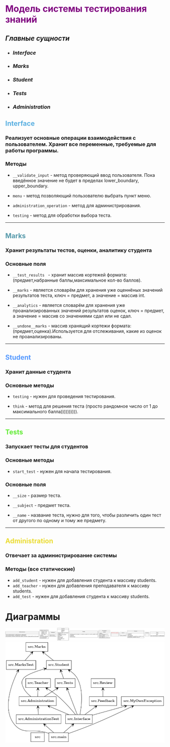 <span style="color:purple"> Модель системы тестирования знаний </span>
==================================
## *Главные сущности*
- ### *Interface* 
- ### *Marks*
- ### *Student*
- ### *Tests*
- ### *Administration*

## <span style="color:#59afe1"> **Interface** </span>

### **Реализует основные операции взаимодействия с пользователем. Хранит все переменные, требуемые для работы программы.**

### Методы

- `__validate_input` - метод проверяющий ввод пользователя. Пока введённое значение не будет в пределах lower_boundary, upper_boundary.

- `menu` - метод позволяющий пользователю выбрать пункт меню.

- `administration_operation` - метод для администрирования.

- `testing` - метод для обработки выбора теста.

--------------------------------------

## <span style="color:#59af"> **Marks** </span>

### **Хранит результаты тестов, оценки, аналитику студента**

### Основные поля

- `__test_results ` - хранит массив кортежей формата: (предмет,набранные баллы,максимальное кол-во баллов).

-  `__marks` - является словарём для хранения уже оценнёных значений результатов теста, ключ = предмет, а значение = массив int.

-  `__analytics` - является словарём для хранения уже проанализированных значений результатов оценок, ключ = предмет, а значение = массив со значениями сдал или не сдал.

-   `__undone__marks` - массив хранящий кортежи формата:(предмет,оценка).Используется для отслеживания, какие из оценок не проанализированы.

-----------------------

## <span style="color:#59f"> **Student** </span>

### **Хранит данные студента**

### Основные методы

- `testing` - нужен для проведения тестирования.

-  `think` - метод для решения теста (просто рандомное число от 1 до максимального балла)))))))))).

-----------------------

## <span style="color:#61eb34"> **Tests** </span>

### **Запускает тесты для студентов**

### Основные методы

- `start_test` - нужен для начала тестирования.

### Основные поля

- `__size` - размер теста.

- `__subject` - предмет теста.

- `__name` - название теста, нужно для того, чтобы различить один тест от другого по одному и тому же предмету.

-----------------------

## <span style="color:#ebdc34"> **Administration** </span>

### **Отвечает за администрирование системы**

### Методы (все статические)

- `add_student` - нужен для добавления студента к массиву students.
- `add_teacher` - нужен для добавления преподавателя к массиву students.
- `add_test` - нужен для добавления студента к массиву students.

# Диаграммы 
![classes.png](images/classes_src.png)
![classes.png](images/packages_src.png)